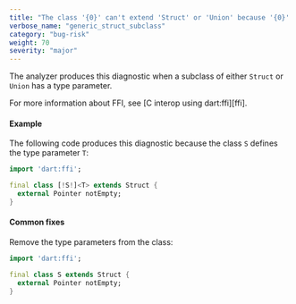 ```yaml
---
title: "The class '{0}' can't extend 'Struct' or 'Union' because '{0}' is generic"
verbose_name: "generic_struct_subclass"
category: "bug-risk"
weight: 70
severity: "major"
---
```

The analyzer produces this diagnostic when a subclass of either `Struct`
or `Union` has a type parameter.

For more information about FFI, see [C interop using dart:ffi][ffi].

#### Example

The following code produces this diagnostic because the class `S` defines
the type parameter `T`:

```dart
import 'dart:ffi';

final class [!S!]<T> extends Struct {
  external Pointer notEmpty;
}
```

#### Common fixes

Remove the type parameters from the class:

```dart
import 'dart:ffi';

final class S extends Struct {
  external Pointer notEmpty;
}
```

